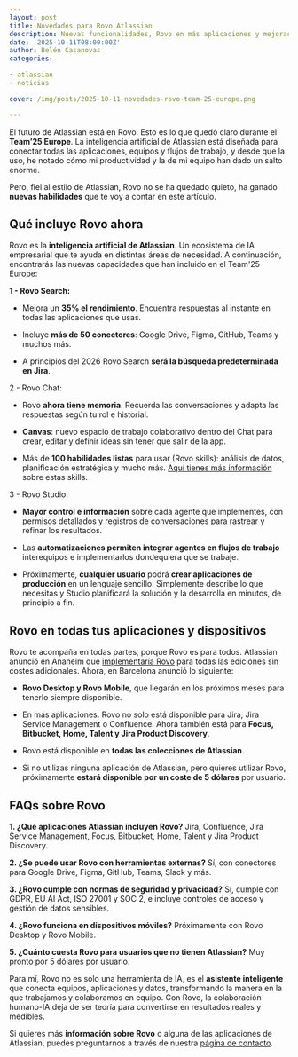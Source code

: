 ```yaml
---
layout: post
title: Novedades para Rovo Atlassian
description: Nuevas funcionalidades, Rovo en más aplicaciones y mejoras de rendimiento. ¡Aquí te las contamos!
date: '2025-10-11T08:00:00Z'
author: Belén Casanovas
categories:

- atlassian
- noticias

cover: /img/posts/2025-10-11-novedades-rovo-team-25-europe.png

---
```


El futuro de Atlassian está en Rovo. Esto es lo que quedó claro durante el **Team’25 Europe**. La inteligencia artificial de Atlassian está diseñada para conectar todas las aplicaciones, equipos y flujos de trabajo, y desde que la uso, he notado cómo mi productividad y la de mi equipo han dado un salto enorme.

Pero, fiel al estilo de Atlassian, Rovo no se ha quedado quieto, ha ganado **nuevas habilidades** que te voy a contar en este artículo.

<h2>Qué incluye Rovo ahora</h2>

Rovo es la **inteligencia artificial de Atlassian**. Un ecosistema de IA empresarial que te ayuda en distintas áreas de necesidad. A continuación, encontrarás las nuevas capacidades que han incluido en el Team'25 Europe: 

**1 - Rovo Search:**

- Mejora un **35% el rendimiento**. Encuentra respuestas al instante en todas las aplicaciones que usas. <br>

- Incluye **más de 50 conectores**: Google Drive, Figma, GitHub, Teams y muchos más. <br>

- A principios del 2026 Rovo Search **será la búsqueda predeterminada en Jira**. <br>

2 - Rovo Chat:

- Rovo **ahora tiene memoria**. Recuerda las conversaciones y adapta las respuestas según tu rol e historial. <br>

- **Canvas**: nuevo espacio de trabajo colaborativo dentro del Chat para crear, editar y definir ideas sin tener que salir de la app.  <br>

- Más de **100 habilidades listas** para usar (Rovo skills): análisis de datos, planificación estratégica y mucho más. <a href="https://support.atlassian.com/rovo/docs/agent-actions/" target="_blank" rel="nofollow">Aquí tienes más información </a> sobre estas skills. <br>

3 - Rovo Studio:

- **Mayor control e información** sobre cada agente que implementes, con permisos detallados y registros de conversaciones para rastrear y refinar los resultados. <br>

- Las **automatizaciones permiten integrar agentes en flujos de trabajo** interequipos e implementarlos dondequiera que se trabaje. <br>

- Próximamente, **cualquier usuario** podrá **crear aplicaciones de producción** en un lenguaje sencillo. Simplemente describe lo que necesitas y Studio planificará la solución y la desarrolla en minutos, de principio a fin. <br>

<h2>Rovo en todas tus aplicaciones y dispositivos</h2>

Rovo te acompaña en todas partes, porque Rovo es para todos. Atlassian anunció en Anaheim que [implementaría Rovo](/rovo-disponible-todos-los-equipos) para todas las ediciones sin costes adicionales. Ahora, en Barcelona anunció lo siguiente: 

- **Rovo Desktop y Rovo Mobile**, que llegarán en los próximos meses para tenerlo siempre disponible. 

- En más aplicaciones. Rovo no solo está disponible para Jira, Jira Service Management o Confluence. Ahora también está para **Focus, Bitbucket, Home, Talent y Jira Product Discovery**.

- Rovo está disponible en **todas las colecciones de Atlassian**. 

- Si no utilizas ninguna aplicación de Atlassian, pero quieres utilizar Rovo, próximamente **estará disponible por un coste de 5 dólares** por usuario. 

<h2>FAQs sobre Rovo</h2>

**1. ¿Qué aplicaciones Atlassian incluyen Rovo?**
Jira, Confluence, Jira Service Management, Focus, Bitbucket, Home, Talent y Jira Product Discovery.

**2. ¿Se puede usar Rovo con herramientas externas?**
Sí, con conectores para Google Drive, Figma, GitHub, Teams, Slack y más.

**3. ¿Rovo cumple con normas de seguridad y privacidad?**
Sí, cumple con GDPR, EU AI Act, ISO 27001 y SOC 2, e incluye controles de acceso y gestión de datos sensibles.

**4. ¿Rovo funciona en dispositivos móviles?**
Próximamente con Rovo Desktop y Rovo Mobile.

**5. ¿Cuánto cuesta Rovo para usuarios que no tienen Atlassian?**
Muy pronto por 5 dólares por usuario.

Para mí, Rovo no es solo una herramienta de IA, es el **asistente inteligente** que conecta equipos, aplicaciones y datos, transformando la manera en la que trabajamos y colaboramos en equipo. Con Rovo, la colaboración humano-IA deja de ser teoría para convertirse en resultados reales y medibles.

Si quieres más **información sobre Rovo** o alguna de las aplicaciones de Atlassian, puedes preguntarnos a través de nuestra [página de contacto](/contacto). 



